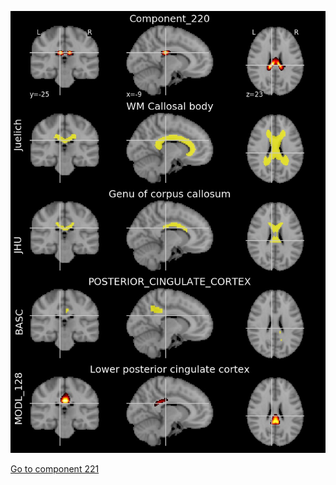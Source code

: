 


![220](preliminary/220.jpg "Component 220")

[Go to component 221](https://parietal-inria.github.io/MODL_atlas/1024/221 "Component 221")